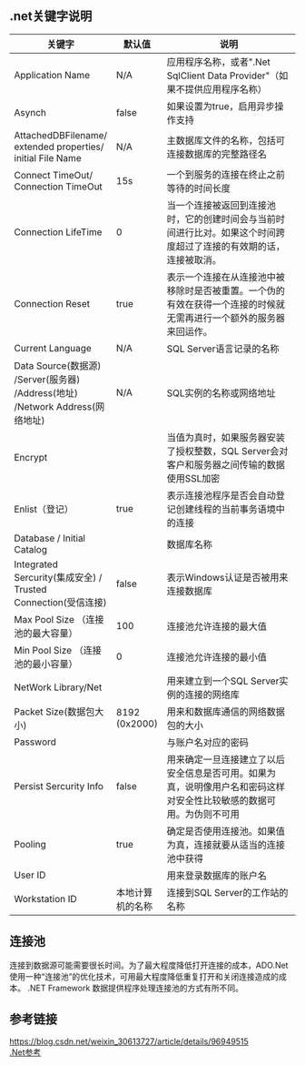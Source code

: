 ## .net关键字说明
<style>
table th:first-of-type {
    width: 20%;
}
table th:nth-of-type(2) {
    width: 10%;
}
table th:nth-of-type(3) {
    width: 50%;
}
</style>
| 关键字 | 默认值  | 说明   |
| - | - | - |
| Application Name | N/A | 应用程序名称，或者".Net SqlClient Data Provider"（如果不提供应用程序名称）|
| Asynch | false | 如果设置为true，启用异步操作支持|
| AttachedDBFilename/ extended properties/ initial File Name | N/A | 主数据库文件的名称，包括可连接数据库的完整路径名|
| Connect TimeOut/ Connection TimeOut | 15s | 一个到服务的连接在终止之前等待的时间长度 |
| Connection LifeTime |0 | 当一个连接被返回到连接池时，它的创建时间会与当前时间进行比对。如果这个时间跨度超过了连接的有效期的话，连接被取消。|
| Connection Reset | true | 表示一个连接在从连接池中被移除时是否被重置。一个伪的有效在获得一个连接的时候就无需再进行一个额外的服务器来回运作。|
| Current Language | N/A | SQL Server语言记录的名称 |
| Data Source(数据源) /Server(服务器) /Address(地址) /Network Address(网络地址)|N/A|SQL实例的名称或网络地址|
| Encrypt | | 当值为真时，如果服务器安装了授权整数，SQL Server会对客户和服务器之间传输的数据使用SSL加密|
| Enlist（登记）| true | 表示连接池程序是否会自动登记创建线程的当前事务语境中的连接|
| Database / Initial Catalog | | 数据库名称|
| Integrated Sercurity(集成安全) / Trusted Connection(受信连接) | false | 表示Windows认证是否被用来连接数据库|
| Max Pool Size （连接池的最大容量）| 100 | 连接池允许连接的最大值 |
| Min Pool Size （连接池的最小容量）| 0 | 连接池允许连接的最小值 |
| NetWork Library/Net | | 用来建立到一个SQL Server实例的连接的网络库 |
| Packet Size(数据包大小) | 8192 (0x2000) | 用来和数据库通信的网络数据包的大小|
| Password | | 与账户名对应的密码|
| Persist Sercurity Info| false | 用来确定一旦连接建立了以后安全信息是否可用。如果为真，说明像用户名和密码这样对安全性比较敏感的数据可用。为伪则不可用|
| Pooling | true| 确定是否使用连接池。如果值为真，连接就要从适当的连接池中获得|
| User ID | | 用来登录数据库的账户名|
| Workstation ID| 本地计算机的名称| 连接到SQL Server的工作站的名称|

## 连接池
连接到数据源可能需要很长时间。为了最大程度降低打开连接的成本，ADO.Net使用一种“连接池”的优化技术，可用最大程度降低重复打开和关闭连接造成的成本。 .NET Framework 数据提供程序处理连接池的方式有所不同。

## 参考链接
https://blog.csdn.net/weixin_30613727/article/details/96949515  
[.Net参考](https://blog.csdn.net/velly/article/details/6692037)